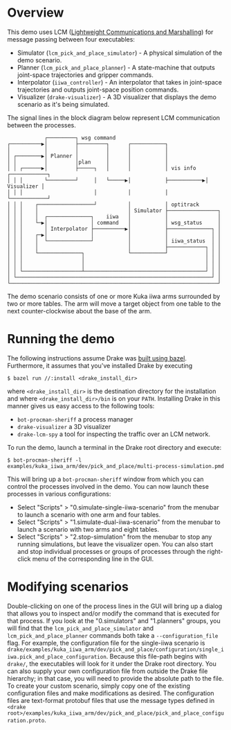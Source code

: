 # Overview
This demo uses LCM ([Lightweight Communications and
Marshalling](https://lcm-proj.github.io/)) for message passing between four
executables:
- Simulator (`lcm_pick_and_place_simulator`) - A physical simulation of the
  demo scenario.
- Planner (`lcm_pick_and_place_planner`) - A state-machine that outputs
  joint-space trajectories and gripper commands.
- Interpolator (`iiwa_controller`) - An interpolator that takes in joint-space
  trajectories and outputs joint-space position commands.
- Visualizer (`drake-visualizer`) - A 3D visualizer that displays the demo
  scenario as it's being simulated.

The signal lines in the block diagram below represent LCM communication between
the processes.

```
            ┌─────────┐ wsg command
┌──────────▶│         ├─────────┐      ┌───────────┐
│           │         │         │      │           │
│ ┌────────▶│ Planner │         │      │           │
│ │         │         │plan     │      │           │            
│ │ ┌──────▶│         ├─────┐   │      │           │ vis info   ┌────────────┐
│ │ │       └─────────┘     │   └─────▶│           ├───────────▶│ Visualizer │
│ │ │                       │          │           │            └────────────┘
│ │ │    ┌──────────────────┘          │           │ optitrack
│ │ │    │                             │ Simulator ├────────────────┐
│ │ │    │  ┌──────────────┐    iiwa   │           │                │
│ │ │    └─▶│              │ command   │           │ wsg_status     │
│ │ │       │ Interpolator ├──────────▶│           ├──────────────┐ │
│ │ │    ┌─▶│              │           │           │              │ │
│ │ │    │  └──────────────┘           │           │ iiwa_status  │ │
│ │ │    │                             │           ├────────────┐ │ │
│ │ │    └──────────────┐              └───────────┘            │ │ │
│ │ │                   │                                       │ │ │
│ │ │                   │                                       │ │ │
│ │ └───────────────────┴───────────────────────────────────────┘ │ │
│ └───────────────────────────────────────────────────────────────┘ │
└───────────────────────────────────────────────────────────────────┘
```
The demo scenario consists of one or more Kuka iiwa arms surrounded by two or
more tables. The arm will move a target object from one table to the next
counter-clockwise about the base of the arm.

# Running the demo
The following instructions assume Drake was
[built using bazel](http://drake.mit.edu/bazel.html?highlight=bazel).
Furthermore, it assumes that you've installed Drake by executing
```
$ bazel run //:install <drake_install_dir>
```
where `<drake_install_dir>` is the destination directory for the installation
and where `<drake_install_dir>/bin` is on your `PATH`. Installing Drake in this
manner gives us easy access to the following tools:
- `bot-procman-sheriff` a process manager
- `drake-visualizer` a 3D visualizer
- `drake-lcm-spy` a tool for inspecting the traffic over an LCM network.

To run the demo, launch a terminal in the Drake root directory and execute:
```
$ bot-procman-sheriff -l examples/kuka_iiwa_arm/dev/pick_and_place/multi-process-simulation.pmd
```
This will bring up a `bot-procman-sheriff` window from which you can control
the processes involved in the demo. You can now launch these processes in
various configurations:
- Select "Scripts" > "0.simulate-single-iiwa-scenario" from the menubar to
  launch a scenario with one arm and four tables.
- Select "Scripts" > "1.simulate-dual-iiwa-scenario" from the menubar to launch
  a scenario with two arms and eight tables.
- Select "Scripts" > "2.stop-simulation" from the menubar to stop any running
  simulations, but leave the visualizer open.  You can also start and stop
  individual processes or groups of processes through the right-click menu of
  the corresponding line in the GUI. 

# Modifying scenarios
Double-clicking on one of the process lines in the GUI will bring up a dialog
that allows you to inspect and/or modify the command that is executed for that
process. If you look at the "0.simulators" and "1.planners" groups, you will
find that the `lcm_pick_and_place_simulator` and `lcm_pick_and_place_planner`
commands both take a `--configuration_file` flag. For example, the
configuration file for the single-iiwa scenario is
`drake/examples/kuka_iiwa_arm/dev/pick_and_place/configuration/single_iiwa.pick_and_place_configuration`.
Because this file-path begins with `drake/`, the executables will look for it
under the Drake root directory. You can also supply your own configuration file
from outside the Drake file hierarchy; in that case, you will need to provide
the absolute path to the file. To create your custom scenario, simply copy one
of the existing configuration files and make modifications as desired. The
configuration files are text-format protobuf files that use the message types
defined in `<drake
root>/examples/kuka_iiwa_arm/dev/pick_and_place/pick_and_place_configuration.proto`. 


